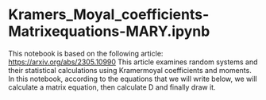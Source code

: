 # Kramers_Moyal_coefficients-Matrixequations-MARY.ipynb
This notebook is based on the following article: https://arxiv.org/abs/2305.10990  This article examines random systems and their statistical calculations using Kramermoyal coefficients and moments. In this notebook, according to the equations that we will write below, we will calculate a matrix equation, then calculate D and finally draw it.
